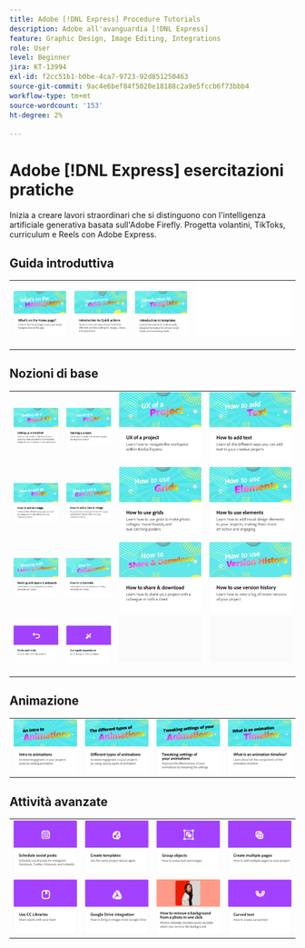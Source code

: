 ```yaml
---
title: Adobe [!DNL Express] Procedure Tutorials
description: Adobe all'avanguardia [!DNL Express]
feature: Graphic Design, Image Editing, Integrations
role: User
level: Beginner
jira: KT-13994
exl-id: f2cc51b1-b0be-4ca7-9723-92d851250463
source-git-commit: 9ac4e6bef84f5020e18188c2a9e5fccb6f73bbb4
workflow-type: tm+mt
source-wordcount: '153'
ht-degree: 2%

---
```


# Adobe [!DNL Express] esercitazioni pratiche

Inizia a creare lavori straordinari che si distinguono con l&#39;intelligenza artificiale generativa basata sull&#39;Adobe Firefly. Progetta volantini, TikToks, curriculum e Reels con Adobe Express.

## Guida introduttiva

<table style="table-layout:fixed">
<tr>
 <td>
      <a href="get-started.md">
         <img alt="Contenuto della pagina Home" src="assets/home-page.png" />
      </a>
 </td>
 <td>
      <a href="quick-actions.md">
         <img alt="Introduzione alle azioni rapide" src="assets/quick-actions.png" />
      </a>
 </td>
 <td>
      <a href="introduction-templates.md">
         <img alt="Introduzione alle azioni rapide" src="assets/introduction-templates.png" />
      </a>
 </td>
 <td>
      <img alt="Spaziatore" src="../assets/Whitespacer.png" />
      <div>
      <br>
   </td>
</tr>
</table>

## Nozioni di base

<table style="table-layout:fixed">
<tr>
 <td>
      <a href="brand.md">
         <img alt="Configurazione di un kit del marchio" src="assets/brand.png" />
      </a>
  </td>
   <td>
      <a href="new-project.md">
         <img alt="Avvio di un progetto" src="assets/starting-a-project.png" />
      </a>
  </td>
   <td>
      <a href="workspace.md">
         <img alt="UX di un progetto" src="assets/workspace.png" />
      </a>
  </td>
  <td>
      <a href="text-effects.md">
         <img alt="Come aggiungere del testo" src="assets/text-effects.png" />
      </a>
  </td>
</tr>
<tr>
   <td>
      <a href="image-effects.md">
         <img alt="Come aggiungere un’immagine" src="assets/image-effects.png" />
      </a>
  </td>
   <td>
      <a href="add-gen-ai-image.md">
         <img alt="Come aggiungere un’immagine Gen AI" src="assets/gen-ai-image.png" />
      </a>
  </td>
   <td>
      <a href="grids.md">
         <img alt="Come utilizzare le griglie" src="assets/grids.png" />
      </a>
  </td>
   <td>
         <a href="add-design-assets.md">
            <img alt="Come utilizzare gli elementi" src="assets/design-assets.png" />
         </a>
   </td>
</tr>
<tr>
   <td>
         <a href="layers.md">
            <img alt="Utilizzo di livelli e tavole da disegno" src="assets/layers.png" />
         </a>
   </td>
   <td>
   <a href="collaborate.md">
      <img alt="Come collaborare" src="assets/collaborate.png" />
   </a>
   </td>
   <td>
   <a href="share.md">
      <img alt="Come condividere e scaricare" src="assets/share.png" />
   </a>
   </td>
   <td>
   <a href="version-history.md">
      <img alt="Come utilizzare la cronologia delle versioni" src="assets/version-history.png" />
   </a>
   </td>
</tr>
<tr>
   <td>
      <a href="undo-redo.md">
         <img alt="Annulla e ripeti" src="assets/undo-redo.png" />
      </a>
   </td>
   <td>
      <a href="get-inspiration.md">
         <img alt="Trai rapidamente ispirazione" src="assets/inspiration.png" />
      </a>
  </td>
  <td>
      <img alt="Spaziatore" src="../assets/Gray_thumbnail.png" />
      <div>
      <br>
   </td>
   <td>
      <img alt="Spaziatore" src="../assets/Gray_thumbnail.png" />
      <div>
      <br>
   </td>
</tr>
</table>

## Animazione

<table style="table-layout:fixed">
<tr>
   <td>
         <a href="intro-animation.md">
            <img alt="Introduzione alle animazioni" src="assets/intro-animations.png" />
         </a>
   </td>
  <td>
         <a href="different-types-animation.md">
            <img alt="Diversi tipi di animazione" src="assets/different-animations.png" />
         </a>
   </td>
   <td>
         <a href="tweak-animation.md">
            <img alt="Modifica delle impostazioni delle animazioni" src="assets/tweaking-settings.png" />
         </a>
   </td>
   <td>
         <a href="animation-timeline.md">
            <img alt="Che cos&apos;è la sequenza temporale dell&apos;animazione?" src="assets/what-is-animation-timeline.png" />
         </a>
   </td>
</tr>
</table>

## Attività avanzate

<table style="table-layout:fixed">
<tr>
   <td>
      <a href="schedule.md">
         <img alt="Pianifica post social" src="assets/schedule.png" />
      </a>
   </td>
   <td>
   <a href="create-templates.md">
      <img alt="Creare modelli" src="assets/templates.png" />
   </a>
   </td>
   <td>
         <a href="group-objects.md">
            <img alt="Raggruppare gli oggetti" src="assets/group-objects.png" />
         </a>
   </td>
   <td>
      <a href="multiple-pages.md">
         <img alt="Creare più pagine" src="assets/multiple-pages.png" />
      </a>
  </td>
</tr>
<tr>
  <td>
      <a href="cc-libraries.md">
         <img alt="Utilizzo di CC Libraries" src="assets/cc-libraries.png" />
      </a>
  </td>
   <td>
      <a href="google-drive.md">
         <img alt="Integrazione di Google Drive" src="assets/google-drive.png" />
      </a>
  </td>
   <td>
         <a href="remove-background.md">
            <img alt="Rimuovi sfondo" src="assets/background.png" />
         </a>
   </td>
  <td>
         <a href="create-curved-text.md">
            <img alt="Crea testo curvo" src="assets/curved-text.png" />
         </a>
   </td>
</tr>
</table>
